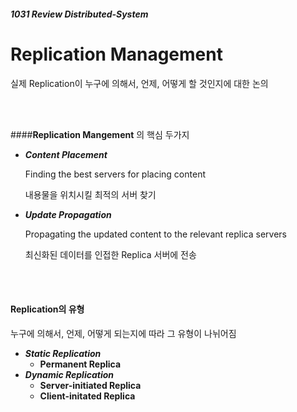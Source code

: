 ##### 1031 Review Distributed-System

# Replication Management

실제 Replication이 누구에 의해서, 언제, 어떻게 할 것인지에 대한 논의

<br/><br/>

####**Replication Mangement** 의 핵심 두가지

* **_Content Placement_**

  Finding the best servers for placing content

  내용물을 위치시킬 최적의 서버 찾기

* **_Update Propagation_**

  Propagating the updated content to the relevant replica servers

  최신화된 데이터를 인접한 Replica 서버에 전송

  <br/><br/>

#### Replication의 유형

누구에 의해서, 언제, 어떻게 되는지에 따라 그 유형이 나뉘어짐

* **_Static Replication_**
  - **Permanent Replica**
* **_Dynamic Replication_**
  - **Server-initiated Replica**
  - **Client-initated Replica**